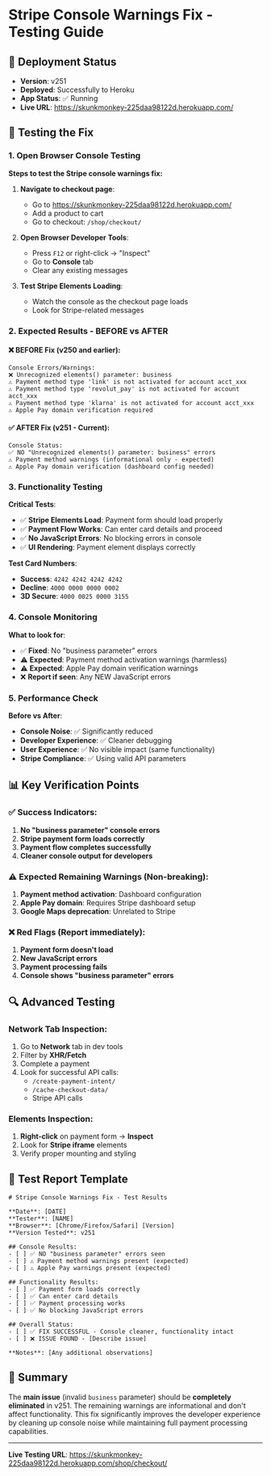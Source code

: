 # Stripe Console Warnings Fix - Testing Guide

## 🚀 Deployment Status
- **Version**: v251
- **Deployed**: Successfully to Heroku
- **App Status**: ✅ Running
- **Live URL**: https://skunkmonkey-225daa98122d.herokuapp.com/

## 🧪 Testing the Fix

### 1. **Open Browser Console Testing**

**Steps to test the Stripe console warnings fix:**

1. **Navigate to checkout page**:
   - Go to https://skunkmonkey-225daa98122d.herokuapp.com/
   - Add a product to cart
   - Go to checkout: `/shop/checkout/`

2. **Open Browser Developer Tools**:
   - Press `F12` or right-click → "Inspect"
   - Go to **Console** tab
   - Clear any existing messages

3. **Test Stripe Elements Loading**:
   - Watch the console as the checkout page loads
   - Look for Stripe-related messages

### 2. **Expected Results - BEFORE vs AFTER**

#### ❌ **BEFORE Fix (v250 and earlier)**:
```
Console Errors/Warnings:
❌ Unrecognized elements() parameter: business
⚠️ Payment method type 'link' is not activated for account acct_xxx
⚠️ Payment method type 'revolut_pay' is not activated for account acct_xxx
⚠️ Payment method type 'klarna' is not activated for account acct_xxx
⚠️ Apple Pay domain verification required
```

#### ✅ **AFTER Fix (v251 - Current)**:
```
Console Status:
✅ NO "Unrecognized elements() parameter: business" errors
⚠️ Payment method warnings (informational only - expected)
⚠️ Apple Pay domain verification (dashboard config needed)
```

### 3. **Functionality Testing**

**Critical Tests**:
- ✅ **Stripe Elements Load**: Payment form should load properly
- ✅ **Payment Flow Works**: Can enter card details and proceed
- ✅ **No JavaScript Errors**: No blocking errors in console
- ✅ **UI Rendering**: Payment element displays correctly

**Test Card Numbers**:
- **Success**: `4242 4242 4242 4242`
- **Decline**: `4000 0000 0000 0002`
- **3D Secure**: `4000 0025 0000 3155`

### 4. **Console Monitoring**

**What to look for**:
- ✅ **Fixed**: No "business parameter" errors
- ⚠️ **Expected**: Payment method activation warnings (harmless)
- ⚠️ **Expected**: Apple Pay domain verification warnings
- ❌ **Report if seen**: Any NEW JavaScript errors

### 5. **Performance Check**

**Before vs After**:
- **Console Noise**: ✅ Significantly reduced
- **Developer Experience**: ✅ Cleaner debugging
- **User Experience**: ✅ No visible impact (same functionality)
- **Stripe Compliance**: ✅ Using valid API parameters

## 📊 Key Verification Points

### ✅ **Success Indicators**:
1. **No "business parameter" console errors**
2. **Stripe payment form loads correctly**
3. **Payment flow completes successfully**
4. **Cleaner console output for developers**

### ⚠️ **Expected Remaining Warnings** (Non-breaking):
1. **Payment method activation**: Dashboard configuration
2. **Apple Pay domain**: Requires Stripe dashboard setup
3. **Google Maps deprecation**: Unrelated to Stripe

### ❌ **Red Flags** (Report immediately):
1. **Payment form doesn't load**
2. **New JavaScript errors**
3. **Payment processing fails**
4. **Console shows "business parameter" errors**

## 🔍 Advanced Testing

### **Network Tab Inspection**:
1. Go to **Network** tab in dev tools
2. Filter by **XHR/Fetch**
3. Complete a payment
4. Look for successful API calls:
   - `/create-payment-intent/`
   - `/cache-checkout-data/`
   - Stripe API calls

### **Elements Inspection**:
1. **Right-click** on payment form → **Inspect**
2. Look for **Stripe iframe** elements
3. Verify proper mounting and styling

## 📝 Test Report Template

```
# Stripe Console Warnings Fix - Test Results

**Date**: [DATE]
**Tester**: [NAME]
**Browser**: [Chrome/Firefox/Safari] [Version]
**Version Tested**: v251

## Console Results:
- [ ] ✅ NO "business parameter" errors seen
- [ ] ⚠️ Payment method warnings present (expected)
- [ ] ⚠️ Apple Pay warnings present (expected)

## Functionality Results:
- [ ] ✅ Payment form loads correctly
- [ ] ✅ Can enter card details
- [ ] ✅ Payment processing works
- [ ] ✅ No blocking JavaScript errors

## Overall Status:
- [ ] ✅ FIX SUCCESSFUL - Console cleaner, functionality intact
- [ ] ❌ ISSUE FOUND - [Describe issue]

**Notes**: [Any additional observations]
```

## 🎯 Summary

The **main issue** (invalid `business` parameter) should be **completely eliminated** in v251. The remaining warnings are informational and don't affect functionality. This fix significantly improves the developer experience by cleaning up console noise while maintaining full payment processing capabilities.

---
**Live Testing URL**: https://skunkmonkey-225daa98122d.herokuapp.com/shop/checkout/
